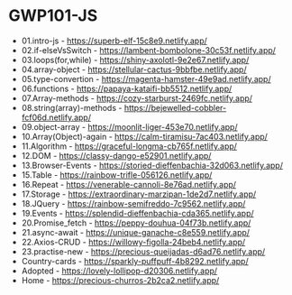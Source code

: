 # GWP101-JS
* 01.intro-js - https://superb-elf-15c8e9.netlify.app/
* 02.if-elseVsSwitch - https://lambent-bombolone-30c53f.netlify.app/
* 03.loops(for,while) - https://shiny-axolotl-9e2e67.netlify.app/
* 04.array-object - https://stellular-cactus-9bbfbe.netlify.app/
* 05.type-convertion - https://magenta-hamster-49e9ad.netlify.app/
* 06.functions - https://papaya-kataifi-bb5512.netlify.app/
* 07.Array-methods - https://cozy-starburst-2469fc.netlify.app/
* 08.string(array)-methods - https://bejewelled-cobbler-fcf06d.netlify.app/
* 09.object-array - https://moonlit-liger-453e70.netlify.app/
* 10.Array(Object)-again - https://calm-tiramisu-7ac403.netlify.app/
* 11.Algorithm - https://graceful-longma-cb765f.netlify.app/
* 12.DOM - https://classy-dango-e52901.netlify.app/
* 13.Browser-Events - https://storied-dieffenbachia-32d063.netlify.app/
* 15.Table - https://rainbow-trifle-056126.netlify.app/
* 16.Repeat - https://venerable-cannoli-8e76ad.netlify.app/
* 17.Storage - https://extraordinary-marzipan-1de2d7.netlify.app/
* 18.JQuery - https://rainbow-semifreddo-7c9562.netlify.app/
* 19.Events - https://splendid-dieffenbachia-cda365.netlify.app/
* 20.Promise_fetch - https://peppy-douhua-04f73b.netlify.app/
* 21.async-await - https://unique-ganache-c8e559.netlify.app/
* 22.Axios-CRUD - https://willowy-figolla-24beb4.netlify.app/
* 23.practise-new - https://precious-queijadas-d6ad76.netlify.app/
* Country-cards - https://sparkly-puffpuff-4b8292.netlify.app/
* Adopted - https://lovely-lollipop-d20306.netlify.app/
* Home - https://precious-churros-2b2ca2.netlify.app/

